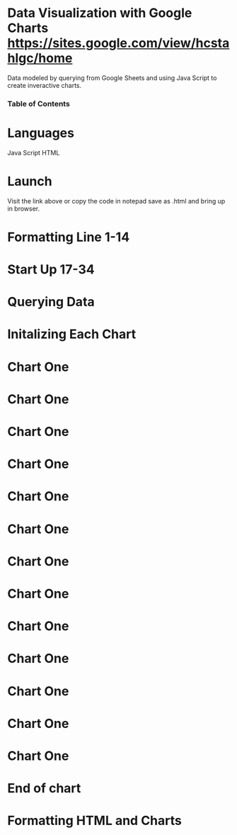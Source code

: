 # Data Visualization with Google Charts https://sites.google.com/view/hcstahlgc/home 
Data modeled by querying from Google Sheets and using Java Script to create inveractive charts.
 ### Table of Contents

  
# Languages
Java Script
HTML
# Launch
Visit the link above or copy the code in notepad save as .html and bring up in browser.

# Formatting  Line 1-14 




# Start Up 17-34


# Querying Data


# Initalizing Each Chart

# Chart One



# Chart One



# Chart One




# Chart One



# Chart One



# Chart One



# Chart One



# Chart One



# Chart One



# Chart One



# Chart One



# Chart One



# Chart One
  
  
  
 # End of chart
 
 
 # Formatting HTML and Charts

